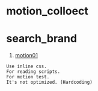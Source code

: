 # motion_colloect

# search_brand

1. [motion01](https://youtu.be/AyNUHKDwTA0)

```
Use inline css.
For reading scripts.
For motion test.
It's not optimized. (Hardcoding)
```



